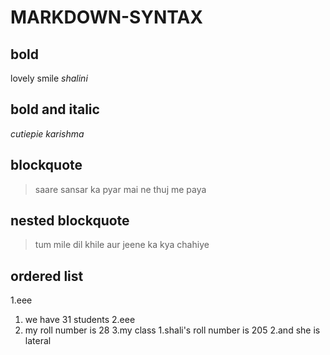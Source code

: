 # MARKDOWN-SYNTAX
## bold
lovely smile
_shalini_
## bold and italic

_cutiepie_
_karishma_
## blockquote
> saare sansar ka pyar mai ne thuj me paya
## nested blockquote
> tum mile dil khile aur jeene ka kya chahiye
## ordered list
1.eee
   1. we have 31 students
2.eee
   1. my roll number is 28
3.my class
    1.shali's roll number is 205 
    2.and she is lateral
